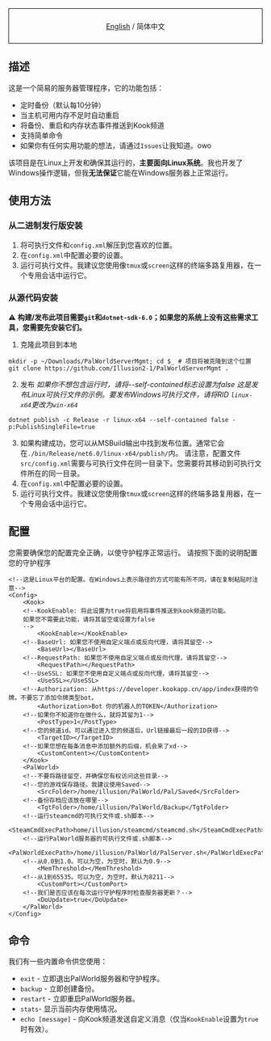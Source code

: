 <div align="center" style="border: 1px solid black; padding: 10px;">

[English](./README.md) / 简体中文

</div>

## 描述
这是一个简易的服务器管理程序，它的功能包括：

- 定时备份（默认每10分钟）
- 当主机可用内存不足时自动重启
- 将备份、重启和内存状态事件推送到Kook频道
- 支持简单命令
- 如果你有任何实用功能的想法，请通过`Issues`让我知道。owo

该项目是在Linux上开发和确保其运行的，**主要面向Linux系统**。我也开发了Windows操作逻辑，但我**无法保证**它能在Windows服务器上正常运行。

## 使用方法

### 从二进制发行版安装
1. 将可执行文件和`config.xml`解压到您喜欢的位置。
2. 在`config.xml`中配置必要的设置。
3. 运行可执行文件。我建议您使用像`tmux`或`screen`这样的终端多路复用器，在一个专用会话中运行它。

### 从源代码安装
⚠️ **构建/发布此项目需要`git`和`dotnet-sdk-6.0`；如果您的系统上没有这些需求工具，您需要先安装它们。**
1. 克隆此项目到本地
```shell
mkdir -p ~/Downloads/PalWorldServerMgmt; cd $_ # 项目将被克隆到这个位置
git clone https://github.com/Illusion2-1/PalWorldServerMgmt .
```

2. 发布
   *如果你不想包含运行时，请将--self-contained标志设置为false*
   *这是发布Linux可执行文件的示例。要发布Windows可执行文件，请将RID `linux-x64`更改为`win-x64`*
```shell
dotnet publish -c Release -r linux-x64 --self-contained false -p:PublishSingleFile=true
```
3. 如果构建成功，您可以从MSBuild输出中找到发布位置。通常它会在`./bin/Release/net6.0/linux-x64/publish/`内。
   请注意，配置文件`src/config.xml`需要与可执行文件在同一目录下。您需要将其移动到可执行文件所在的同一目录。
4. 在`config.xml`中配置必要的设置。
5. 运行可执行文件。我建议您使用像`tmux`或`screen`这样的终端多路复用器，在一个专用会话中运行它。

## 配置
您需要确保您的配置完全正确，以使守护程序正常运行。
请按照下面的说明配置您的守护程序
```xaml
<!--这是Linux平台的配置。在Windows上表示路径的方式可能有所不同，请在复制粘贴时注意-->
<Config>
    <Kook>
    <!--KookEnable: 将此设置为true将启用将事件推送到kook频道的功能。
    如果您不需要此功能，请将其留空或设置为false
    -->
        <KookEnable></KookEnable>
    <!--BaseUrl: 如果您不使用自定义端点或反向代理，请将其留空-->
        <BaseUrl></BaseUrl>
    <!--RequestPath: 如果您不使用自定义端点或反向代理，请将其留空-->
        <RequestPath></RequestPath>
    <!--UseSSL: 如果您不使用自定义端点或反向代理，请将其留空-->
        <UseSSL></UseSSL>
    <!--Authorization: 从https://developer.kookapp.cn/app/index获得的令牌。不要忘了添加令牌类型bot。
        <Authorization>Bot 你的机器人的TOKEN</Authorization>
    <!--如果你不知道你在做什么，就将其留为1-->
        <PostType>1</PostType>
    <!--您的频道id。可以通过进入您的频道后，Url链接最后一段的ID获得-->
        <TargetID></TargetID>
    <!--如果您想在每条消息中添加额外的后缀，机会来了xd-->
        <CustomContent></CustomContent>
    </Kook>
    <PalWorld>
    <!--不要将路径留空，并确保您有权访问这些目录-->
    <!--您的游戏保存路径。我建议使用Saved-->
        <SrcFolder>/home/illusion/PalWorld/Pal/Saved</SrcFolder>
    <!--备份存档应该放在哪里-->
        <TgtFolder>/home/illusion/PalWorld/Backup</TgtFolder>
    <!--运行steamcmd的可执行文件或.sh脚本-->
        <SteamCmdExecPath>home/illusion/steamcmd/steamcmd.sh</SteamCmdExecPath>
    <!--运行PalWorld服务器的可执行文件或.sh脚本-->
        <PalWorldExecPath>/home/illusion/PalWorld/PalServer.sh</PalWorldExecPath>
    <!--从0.0到1.0。可以为空，为空时，默认为0.9-->
        <MemThreshold></MemThreshold>
    <!--从1到65535。可以为空，为空时，默认为8211-->
        <CustomPort></CustomPort>
    <!--我们是否应该在每次运行守护程序时检查服务器更新？-->
        <DoUpdate>true</DoUpdate>
    </PalWorld>
</Config>
```

## 命令
我们有一些内置命令供您使用：

- `exit` - 立即退出PalWorld服务器和守护程序。
- `backup` - 立即创建备份。
- `restart` - 立即重启PalWorld服务器。
- `stats`- 显示当前内存使用情况。
- `echo [message]` - 向Kook频道发送自定义消息（仅当`KookEnable`设置为`true`时有效）。
